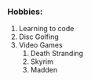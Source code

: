 ### Hobbies:
1. Learning to code
2. Disc Golfing
3. Video Games
    1. Death Stranding
    2. Skyrim
    3. Madden
